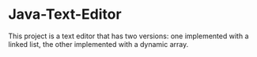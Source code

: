 # Java-Text-Editor
This project is a text editor that has two versions: one implemented with a linked list, the other implemented with a dynamic array.
